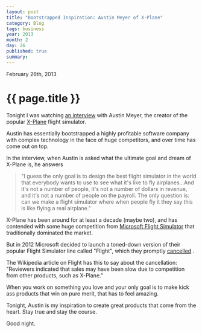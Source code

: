 ```yaml
---
layout: post
title: "Bootstrapped Inspiration: Austin Meyer of X-Plane"
category: Blog
tags: business
year: 2013
month: 2
day: 26
published: true
summary: 
---
```


<p class="meta">February 26th, 2013</p>

# {{ page.title }} #

Tonight I was watching [an interview](http://www.youtube.com/watch?v=KmdiQcybhLw) with Austin Meyer, the creator of the popular [X-Plane](http://x-plane.com/) flight simulator.

Austin has essentially bootstrapped a highly profitable software company with complex technology in the face of huge competitors, and over time has come out on top.

In the interview, when Austin is asked what the ultimate goal and dream of X-Plane is, he answers

> "I guess the only goal is to design the best flight simulator in the world that everybody wants to use to see what it's like to fly airplanes...And it's not a number of people, it's not a number of dollars in revenue, and it's not a number of people on the payroll. The only question is: can we make a flight simulator where when people fly it they say this is like flying a real airplane."

X-Plane has been around for at least a decade (maybe two), and has contended with some huge competition from [Microsoft Flight Simulator](http://en.wikipedia.org/wiki/Microsoft_Flight_Simulator) that traditionally dominated the market.

But in 2012 Microsoft decided to launch a toned-down version of their popular Flight Simulator line called "Flight", which they promptly [cancelled](http://en.wikipedia.org/wiki/Microsoft_Flight#Cancellation) .

The Wikipedia article on Flight has this to say about the cancellation: "Reviewers indicated that sales may have been slow due to competition from other products, such as X-Plane."

When you work on something you love and your only goal is to make kick ass products that win on pure merit, that has to feel amazing.

Tonight, Austin is my inspiration to create great products that come from the heart. Stay true and stay the course.

Good night.
